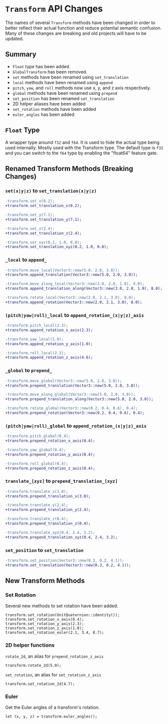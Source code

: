 # `Transform` API Changes

The names of several `Transform` methods have been changed in order to better reflect their actual function and reduce potential semantic confusion. Many of these changes are breaking and old projects will have to be updated.

## Summary


* `Float` type has been added.
* `GlobalTransform` has been removed.
* `set` methods have been renamed using `set_translation`
* `local` methods have been renamed using `append`
* `pitch`, `yaw`, and `roll` methods now use x, y, and z axis respectively.
* `global` methods have been renamed using `prepend`
* `set_position` has been renamed `set_translation`
* 2D helper aliases have been added
* `set_rotation` methods have been added
* `euler_angles` has been added

## `Float` Type

A wrapper type around `f32` and `f64`. It is used to hide the actual type being used internally. Mostly used with the Transform type. The default type is `f32` and you can switch to the `f64` type by enabling the "float64" feature gate.

## Renamed Transform Methods (Breaking Changes)

### `set(x|y|z)` to `set_translation(x|y|z)`

```patch
-transform.set_x(0.2);
+transform.set_translation_x(0.2);
```

```patch
-transform.set_y(7.1);
+transform.set_translation_y(7.1);
```

```patch
-transform.set_z(2.4);
+transform.set_translation_z(2.4);
```

```patch
-transform.set_xyz(0.2, 1.0, 0.8);
+transform.set_translation_xyz(0.2, 1.0, 0.8);
```

### `_local` to `append_`

```patch
-transform.move_local(Vector3::new(5.0, 2.0, 3.0));
+transform.append_translation(Vector3::new(5.0, 2.0, 3.0));
```

```patch
-transform.move_along_local(Vector3::new(3.0, 2.0, 1.0), 4.0);
+transform.append_translation_along(Vector3::new(3.0, 2.0, 1.0), 8.0);
```

```patch
-transform.rotate_local(Vector3::new(2.0, 2.1, 3.0), 8.0);
+transform.append_rotation(Vector3::new(2.0, 2.1, 3.0), 8.0);
```

### `(pitch|yaw|roll)_local` to `append_rotation_(x|y|z)_axis`

```patch
-transform.pitch_local(2.3);
+transform.append_rotation_x_axis(2.3);
```

```patch
-transform.yaw_local(1.0);
+transform.append_rotation_y_axis(1.0);
```

```patch
-transform.roll_local(2.3);
+transform.append_rotation_z_axis(4.6);
```

### `_global` to `prepend_`

```patch
-transform.move_global(Vector3::new(5.0, 2.0, 3.0));
+transform.prepend_translation(Vector3::new(5.0, 2.0, 3.0));
```

```patch
-transform.move_along_global(Vector3::new(5.0, 2.0, 3.0));
+transform.prepend_translation_along(Vector3::new(5.0, 2.0, 3.0));
```

```patch
-transform.rotate_global(Vector3::new(0.2, 0.4, 0.6), 0.4);
+transform.prepend_rotation(Vector3::new(0.2, 0.4, 0.6), 0.4);
```

### `(pitch|yaw|roll)_global` to `append_rotation_(x|y|z)_axis`

```patch
-transform.pitch_global(0.4);
+transform.prepend_rotation_x_axis(0.4);
```

```patch
-transform.yaw_global(0.4);
+transform.prepend_rotation_y_axis(0.4);
```

```patch
-transform.roll_global(0.4);
+transform.prepend_rotation_z_axis(0.4);
```

### `translate_[xyz]` to `prepend_translation_[xyz]`

```patch
-transform.translate_x(3.0);
+transform.prepend_translation_x(3.0);
```

```patch
-transform.translate_y(2.4);
+transform.prepend_translation_y(2.4);
```


```patch
-transform.translate_z(0.4);
+transform.prepend_translation_z(0.4);
```

```patch
-transform.translate_xyz(0.4, 2.4, 3.2);
+transform.prepend_translation_xyz(0.4, 2.4, 3.2);
```

### `set_position` to `set_translation`

```patch
-transform.set_position(Vector3::new(0.3, 0.2, 4.1));
+transform.set_translation(Vector3::new(0.3, 0.2, 4.1));
```
## New Transform Methods

### Set Rotation

Several new methods to set rotation have been added.

```
transform.set_rotation(UnitQuaternion::identity());
transform.set_rotation_x_axis(0.4);
transform.set_rotation_y_axis(2.3);
transform.set_rotation_z_axis(1.0);
transform.set_rotation_euler(2.1, 3.4, 8.7);
```

### 2D helper functions

`rotate_2d`, an alias for `prepend_rotation_z_axis`
```
transform.rotate_2d(5.0);
```
`set_rotation`, an alias for `set_rotation_z_axis`
```
transform.set_rotation_2d(4.7);
```

### Euler

Get the Euler angles of a transform's rotation.

```
let (x, y, z) = transform.euler_angles();
```
